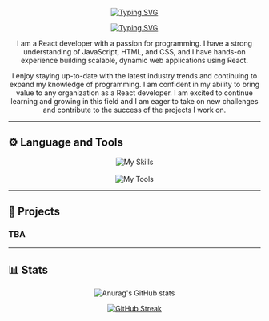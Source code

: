 <div align="center"> 
  
[![Typing SVG](https://readme-typing-svg.demolab.com?font=Fira+Code&size=25&pause=1000&center=true&vCenter=true&repeat=false&width=445&height=56&lines=Endri+Muco)](https://git.io/typing-svg)
  
[![Typing SVG](https://readme-typing-svg.demolab.com?font=Fira+Code&size=23&pause=1000&center=true&vCenter=true&width=445&height=56&lines=React+Developer)](https://git.io/typing-svg)

</div>

<div width="100" align="center" > 
  
I am a React developer with a passion for programming. I have a strong understanding of JavaScript, HTML, and CSS, and I have hands-on experience building scalable, dynamic web applications using React.
  
I enjoy staying up-to-date with the latest industry trends and continuing to expand my knowledge of programming. I am confident in my ability to bring value to any organization as a React developer. I am excited to continue learning and growing in this field and I am eager to take on new challenges and contribute to the success of the projects I work on.
  
</div>

<hr>

<h2> ⚙️ Language and Tools </h2>

<div align="center"> 
   
  ![My Skills](https://skillicons.dev/icons?i=react,javascript,html,css,nodejs,mongodb,expressjs)
  <br>
  <br>
  ![My Tools](https://skillicons.dev/icons?i=git,github,discord,bootstrap)
  
</div>


<hr>

<h2> 📘 Projects </h2>

<h3> TBA </h3>

<hr>

<h2> 📊 Stats </h2>


<div align="center"> 
  
  ![Anurag's GitHub stats](https://github-readme-stats.vercel.app/api?username=endrimuco&show_icons=true&theme=dark&hide_border=true&border_radius=0)
  
[![GitHub Streak](https://streak-stats.demolab.com?user=EndriMuco&theme=dark&hide_border=true&border_radius=0&date_format=j%20M%5B%20Y%5D)](https://git.io/streak-stats) 

</div>




